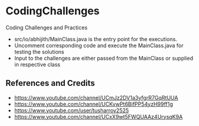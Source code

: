 # CodingChallenges
Coding Challenges and Practices

- src/io/abhijith/MainClass.java is the entry point for the executions.
- Uncomment corresponding code and execute the MainClass.java for testing the solutions
- Input to the challenges are either passed from the MainClass or supplied in respective class

## References and Credits
- https://www.youtube.com/channel/UCmJz2DV1a3yfgrR7GqRtUUA
- https://www.youtube.com/channel/UCKvwPt6BifPP54yzH99ff1g
- https://www.youtube.com/user/tusharroy2525
- https://www.youtube.com/channel/UCxX9wt5FWQUAAz4UrysqK9A
